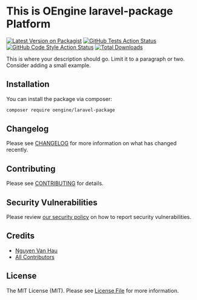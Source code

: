
# This is OEngine laravel-package Platform

[![Latest Version on Packagist](https://img.shields.io/packagist/v/oengine/laravel-package.svg?style=flat-square)](https://packagist.org/packages/oengine/laravel-package)
[![GitHub Tests Action Status](https://img.shields.io/github/workflow/status/oengine/laravel-package/run-tests?label=tests)](https://github.com/oengine/laravel-package/actions?query=workflow%3Arun-tests+branch%3Amain)
[![GitHub Code Style Action Status](https://img.shields.io/github/workflow/status/oengine/laravel-package/Fix%20PHP%20code%20style%20issues?label=code%20style)](https://github.com/oengine/laravel-package/actions?query=workflow%3A"Fix+PHP+code+style+issues"+branch%3Amain)
[![Total Downloads](https://img.shields.io/packagist/dt/oengine/laravel-package.svg?style=flat-square)](https://packagist.org/packages/oengine/laravel-package)

This is where your description should go. Limit it to a paragraph or two. Consider adding a small example.


## Installation

You can install the package via composer:

```bash
composer require oengine/laravel-package
```
## Changelog

Please see [CHANGELOG](CHANGELOG.md) for more information on what has changed recently.

## Contributing

Please see [CONTRIBUTING](CONTRIBUTING.md) for details.

## Security Vulnerabilities

Please review [our security policy](../../security/policy) on how to report security vulnerabilities.

## Credits

- [Nguyen Van Hau](https://github.com/oengine)
- [All Contributors](../../contributors)

## License

The MIT License (MIT). Please see [License File](LICENSE) for more information.